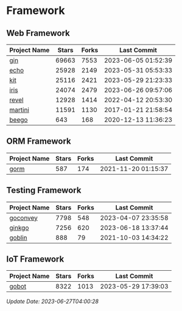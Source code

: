 # Framework

## Web Framework
| Project Name | Stars | Forks | Last Commit |
| ------------ | ----- | ----- | ----------- |
| [gin](https://github.com/gin-gonic/gin) | 69663 | 7553 | 2023-06-05 01:52:39 |
| [echo](https://github.com/labstack/echo) | 25928 | 2149 | 2023-05-31 05:53:33 |
| [kit](https://github.com/go-kit/kit) | 25116 | 2421 | 2023-05-29 21:23:33 |
| [iris](https://github.com/kataras/iris) | 24074 | 2479 | 2023-06-26 09:57:06 |
| [revel](https://github.com/revel/revel) | 12928 | 1414 | 2022-04-12 20:53:30 |
| [martini](https://github.com/go-martini/martini) | 11591 | 1130 | 2017-01-21 21:58:54 |
| [beego](https://github.com/astaxie/beego) | 643 | 168 | 2020-12-13 11:36:23 |

## ORM Framework
| Project Name | Stars | Forks | Last Commit |
| ------------ | ----- | ----- | ----------- |
| [gorm](https://github.com/jinzhu/gorm) | 587 | 174 | 2021-11-20 01:15:37 |

## Testing Framework
| Project Name | Stars | Forks | Last Commit |
| ------------ | ----- | ----- | ----------- |
| [goconvey](https://github.com/smartystreets/goconvey) | 7798 | 548 | 2023-04-07 23:35:58 |
| [ginkgo](https://github.com/onsi/ginkgo) | 7256 | 620 | 2023-06-18 13:37:44 |
| [goblin](https://github.com/franela/goblin) | 888 | 79 | 2021-10-03 14:34:22 |

## IoT Framework
| Project Name | Stars | Forks | Last Commit |
| ------------ | ----- | ----- | ----------- |
| [gobot](https://github.com/hybridgroup/gobot) | 8322 | 1013 | 2023-05-29 17:39:03 |

*Update Date: 2023-06-27T04:00:28*